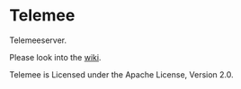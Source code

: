 Telemee
=======

Telemeeserver.

Please look into the [wiki](https://github.com/Thomas-S-B/Telemee/wiki).

Telemee is Licensed under the Apache License, Version 2.0.